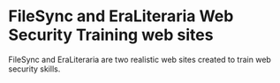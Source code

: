 # FileSync and EraLiteraria Web Security Training web sites 

FileSync and EraLiteraria are two realistic web sites created to train web security skills. 
